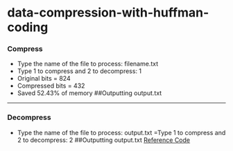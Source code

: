 # data-compression-with-huffman-coding
### Compress
- Type the name of the file to process: filename.txt
- Type 1 to compress and 2 to decompress: 1
- Original bits = 824
- Compressed bits = 432
- Saved 52.43% of memory
##Outputting output.txt
------------------------
### Decompress
- Type the name of the file to process: output.txt
=Type 1 to compress and 2 to decompress: 2
##Outputting output.txt
[Reference Code](https://www.itread01.com/content/1546575863.html)
